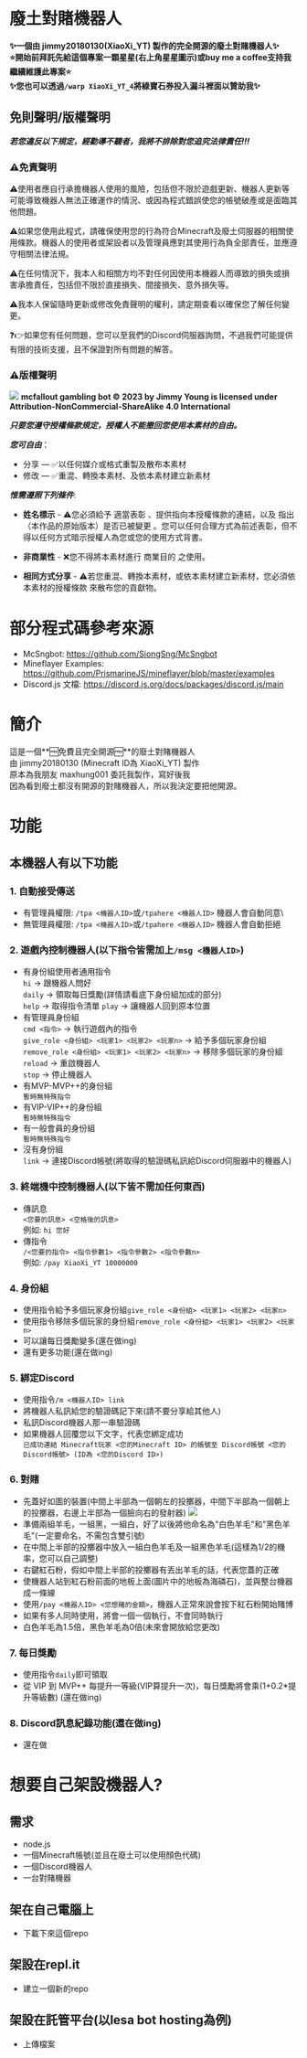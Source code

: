 # 廢土對賭機器人
**✨一個由 jimmy20180130(XiaoXi_YT) 製作的完全開源的廢土對賭機器人✨**\
**⭐開始前拜託先給這個專案一顆星星(右上角星星圖示)或buy me a coffee支持我繼續維護此專案⭐**\
**✨您也可以透過`/warp XiaoXi_YT_4`將綠寶石券投入漏斗裡面以贊助我✨**

## 免則聲明/版權聲明
***若您違反以下規定，經勸導不聽者，我將不排除對您追究法律責任!!!***

### ⚠️免責聲明

⚠️使用者應自行承擔機器人使用的風險，包括但不限於遊戲更新、機器人更新等可能導致機器人無法正確運作的情況、或因為程式錯誤使您的帳號破產或是面臨其他問題。

⚠️如果您使用此程式，請確保使用您的行為符合Minecraft及廢土伺服器的相關使用條款。機器人的使用者或架設者以及管理員應對其使用行為負全部責任，並應遵守相關法律法規。

⚠️在任何情況下，我本人和相關方均不對任何因使用本機器人而導致的損失或損害承擔責任，包括但不限於直接損失、間接損失、意外損失等。

⚠️我本人保留隨時更新或修改免責聲明的權利，請定期查看以確保您了解任何變更。

❓👉如果您有任何問題，您可以至我們的Discord伺服器詢問，不過我們可能提供有限的技術支援，且不保證對所有問題的解答。
### ⚠️版權聲明

<img src='https://upload.wikimedia.org/wikipedia/commons/thumb/1/12/Cc-by-nc-sa_icon.svg/1280px-Cc-by-nc-sa_icon.svg.png'></img>
**mcfallout gambling bot © 2023 by Jimmy Young is licensed under Attribution-NonCommercial-ShareAlike 4.0 International**

***只要您遵守授權條款規定，授權人不能撤回您使用本素材的自由。***

***您可自由***：

- 分享 — ✅以任何媒介或格式重製及散布本素材
- 修改 — ✅重混、轉換本素材、及依本素材建立新素材

***惟需遵照下列條件***:

- **姓名標示** - ⚠️您必須給予 適當表彰 、提供指向本授權條款的連結，以及 指出（本作品的原始版本）是否已被變更 。您可以任何合理方式為前述表彰，但不得以任何方式暗示授權人為您或您的使用方式背書。

- **非商業性** - ❌您不得將本素材進行 商業目的 之使用。

- **相同方式分享** - ⚠️若您重混、轉換本素材，或依本素材建立新素材，您必須依 本素材的授權條款 來散布您的貢獻物。

# 部分程式碼參考來源
- McSngbot: https://github.com/SiongSng/McSngbot
- Mineflayer Examples: https://github.com/PrismarineJS/mineflayer/blob/master/examples
- Discord.js 文檔: https://discord.js.org/docs/packages/discord.js/main

# 簡介
這是一個**🆓免費且完全開源🆓**的廢土對賭機器人\
由 jimmy20180130 (Minecraft ID為 XiaoXi_YT) 製作\
原本為我朋友 maxhung001 委託我製作，寫好後我\
因為看到廢土都沒有開源的對賭機器人，所以我決定要把他開源。

# 功能

## 本機器人有以下功能

### 1. 自動接受傳送
- 有管理員權限: `/tpa <機器人ID>`或`/tpahere <機器人ID>` 機器人會自動同意\
- 無管理員權限: `/tpa <機器人ID>`或`/tpahere <機器人ID>` 機器人會自動拒絕

### 2. 遊戲內控制機器人(以下指令皆需加上`/msg <機器人ID>`)
- 有身份組使用者通用指令\
`hi` -> 跟機器人問好\
`daily` -> 領取每日獎勵(詳情請看底下身份組加成的部分)\
`help` -> 取得指令清單
`play` -> 讓機器人回到原本位置
- 有管理員身份組\
`cmd <指令>` -> 執行遊戲內的指令\
`give_role <身份組> <玩家1> <玩家2> <玩家n>` -> 給予多個玩家身份組\
`remove_role <身份組> <玩家1> <玩家2> <玩家n>` -> 移除多個玩家的身份組\
`reload` -> 重啟機器人\
`stop` -> 停止機器人
- 有MVP-MVP++的身份組\
`暫時無特殊指令`
- 有VIP-VIP++的身份組\
`暫時無特殊指令`
- 有一般會員的身份組\
`暫時無特殊指令`
- 沒有身份組\
`link` -> 連接Discord帳號(將取得的驗證碼私訊給Discord伺服器中的機器人)

### 3. 終端機中控制機器人(以下皆不需加任何東西)
- 傳訊息\
`<您要的訊息> <空格後的訊息>`\
例如: `hi 您好`
- 傳指令\
`/<您要的指令> <指令參數1> <指令參數2> <指令參數n>`\
例如: `/pay XiaoXi_YT 10000000`

### 4. 身份組
- 使用指令給予多個玩家身份組`give_role <身份組> <玩家1> <玩家2> <玩家n>`
- 使用指令移除多個玩家的身份組`remove_role <身份組> <玩家1> <玩家2> <玩家n>`
- 可以讓每日獎勵變多(還在做ing)
- 還有更多功能(還在做ing)

### 5. 綁定Discord
- 使用指令`/m <機器人ID> link`
- 將機器人私訊給您的驗證碼記下來(請不要分享給其他人)
- 私訊Discord機器人那一串驗證碼
- 如果機器人回覆您以下文字，代表您綁定成功\
`已成功連結 Minecraft玩家 <您的Minecraft ID> 的帳號至 Discord帳號 <您的Discord帳號> (ID為 <您的Discord ID>)`

### 6. 對賭
- 先蓋好如圖的裝置(中間上半部為一個朝左的投擲器，中間下半部為一個朝上的投擲器，右邊上半部為一個臉向右的發射器)
<img src='https://media.discordapp.net/attachments/1091510078911299674/1173269258378170490/image.png?ex=65635725&is=6550e225&hm=a8404c187ea4dbaf18f2fc4350d540a2aa9d01098059f058c37dd1d0edf40978&='> </img>
- 準備兩組羊毛，一組黑，一組白，好了以後將他命名為"白色羊毛"和"黑色羊毛"(一定要命名，不需包含雙引號)
- 在中間上半部的投擲器中放入一組白色羊毛及一組黑色羊毛(這樣為1/2的機率，您可以自己調整)
- 右鍵紅石粉，假如中間上半部的投擲器有丟出羊毛的話，代表您蓋的正確
- 使機器人站到紅石粉前面的地板上面(圖片中的地板為海磷石)，並與整台機器成一條線
- 使用`/pay <機器人ID> <您想賭的金額>`，機器人正常來說會按下紅石粉開始賭博
- 如果有多人同時使用，將會一個一個執行，不會同時執行
- 白色羊毛為1.5倍，黑色羊毛為0倍(未來會開放給您更改)

### 7. 每日獎勵
- 使用指令`daily`即可領取
- 從 VIP 到 MVP++ 每提升一等級(VIP算提升一次)，每日獎勵將會乘(1+0.2*提升等級數) (還在做ing)

### 8. Discord訊息紀錄功能(還在做ing)
- 還在做

# 想要自己架設機器人?

## 需求
- node.js
- 一個Minecraft帳號(並且在廢土可以使用顏色代碼)
- 一個Discord機器人
- 一台對賭機器

## 架在自己電腦上
- 下載下來這個repo

## 架設在repl.it
- 建立一個新的repo

## 架設在託管平台(以lesa bot hosting為例)
- 上傳檔案